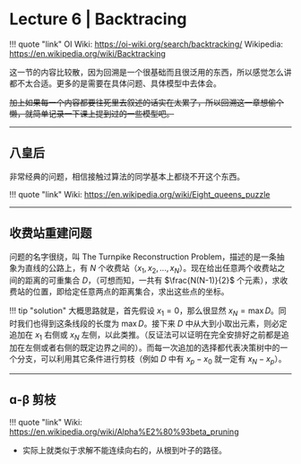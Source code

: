 # Lecture 6 | Backtracing

!!! quote "link"
    OI Wiki: https://oi-wiki.org/search/backtracking/
    Wikipedia: https://en.wikipedia.org/wiki/Backtracking

这一节的内容比较散，因为回溯是一个很基础而且很泛用的东西，所以感觉怎么讲都不太合适。更多的是需要在具体问题、具体模型中去体会。

~~加上如果每一个内容都要往死里去叙述的话实在太累了，所以回溯这一章想偷个懒，就简单记录一下课上提到过的一些模型吧。~~

---

## 八皇后

非常经典的问题，相信接触过算法的同学基本上都绕不开这个东西。

!!! quote "link"
    Wiki: https://en.wikipedia.org/wiki/Eight_queens_puzzle

---

## 收费站重建问题

问题的名字很绕，叫 The Turnpike Reconstruction Problem，描述的是一条抽象为直线的公路上，有 $N$ 个收费站（$x_1, x_2, ..., x_N$）。现在给出任意两个收费站之间的距离的可重集合 $D$，（可想而知，一共有 $\frac{N(N-1)}{2}$ 个元素），求收费站的位置，即给定任意两点的距离集合，求出这些点的坐标。

!!! tip "solution"
    大概思路就是，首先假设 $x_1 = 0$，那么很显然 $x_N = \mathop{max} D$。同时我们也得到这条线段的长度为 $\mathop{max} D$。接下来 $D$ 中从大到小取出元素，则必定追加在 $x_1$ 右侧或 $x_N$ 左侧，以此类推。（反证法可以证明在完全安排好之前都是追加在左侧或者右侧的既定边界之间的）。而每一次追加的选择都代表决策树中的一个分支，可以利用其它条件进行剪枝（例如 $D$ 中有 $x_p - x_0$ 就一定有 $x_N - x_p$）。

---

## ɑ-β 剪枝

!!! quote "link"
    Wiki: https://en.wikipedia.org/wiki/Alpha%E2%80%93beta_pruning

- 实际上就类似于求解不能连续向右的，从根到叶子的路径。